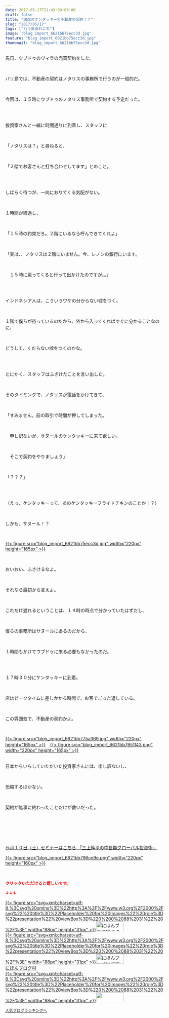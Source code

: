 ```yaml
---
date: 2017-05-17T21:43:39+09:00
draft: false
title: "満席のケンタッキーで不動産の契約！？"
slug: "2017/05/17"
tags: ["バリ島あれこれ"]
image: "blog_import_6621bb75ecc3d.jpg"
feature: "blog_import_6621bb75ecc3d.jpg"
thumbnail: "blog_import_6621bb75ecc3d.jpg"
---
```

<p>先日、ウブドゥのヴィラの売買契約をした。</p><p> </p><p>バリ島では、不動産の契約はノタリスの事務所で行うのが一般的だ。</p><p> </p><p>今回は、１５時にウブドゥのノタリス事務所で契約する予定だった。</p><p> </p><p><br/>投資家さんと一緒に時間通りに到着し、スタッフに</p><p> </p><p>「ノタリスは？」と尋ねると、</p><p> </p><p>「２階でお客さんと打ち合わせしてます」とのこと。</p><p> </p><p><br/>しばらく待つが、一向におりてくる気配がない。</p><p> </p><p>１時間が経過し、</p><p> </p><p>「１５時の約束だろ。２階にいるなら呼んできてくれよ」</p><p> </p><p>「実は、、ノタリスは２階にいません。今、レノンの銀行にいます。</p><p> </p><p>　１５時に戻ってくると行って出かけたのですが。。」</p><p> </p><p><br/>インドネシア人は、こういうワケの分からない嘘をつく。</p><p> </p><p>１階で僕らが待っているのだから、外から入ってくればすぐに分かることなのに、</p><p> </p><p>どうして、くだらない嘘をつくのかな。</p><p> </p><p><br/>とにかく、スタッフはふざけたことを言い出した。</p><p> </p><p>そのタイミングで、ノタリスが電話をかけてきて、</p><p> </p><p>「すみません。前の取引で時間が押してしまった。</p><p> </p><p>　申し訳ないが、サヌールのケンタッキーに来て欲しい。</p><p> </p><p>　そこで契約をやりましょう」</p><p> </p><p>「？？？」</p><p> </p><p><br/>（えっ、ケンタッキーって、あのケンタッキーフライドチキンのことか！？）</p><p> </p><p>しかも、サヌール！？</p><p> </p><p><a href="blog_import_6621bb75ecc3d.jpg">{{< figure src="blog_import_6621bb75ecc3d.jpg" width="220px" height="165px" >}}</a></p><p> </p><p>おいおい、ふさけるなよ。</p><p> </p><p>それなら最初から言えよ。</p><p> </p><p>これだけ遅れるということは、１４時の時点で分かっていたはずだし、</p><p> </p><p>僕らの事務所はサヌールにあるのだから、</p><p> </p><p>１時間もかけてウブドゥに来る必要もなかったのだ。</p><p> </p><p><br/>１７時３０分にケンタッキーに到着。</p><p> </p><p>店はピークタイムに差しかかる時間で、お客でごった返している。</p><p> </p><p>この雰囲気で、不動産の契約かよ。</p><p> </p><p><a href="blog_import_6621bb775a369.jpg">{{< figure src="blog_import_6621bb775a369.jpg" width="220px" height="165px" >}}</a>　<a href="blog_import_6621bb7951f43.png">{{< figure src="blog_import_6621bb7951f43.png" width="220px" height="165px" >}}</a></p><p><br/>日本からいらしていただいた投資家さんには、申し訳ないし、</p><p> </p><p>恐縮するほかない。</p><p> </p><p>契約が無事に終わったことだけが救いだった。</p><p> </p><p> </p><p> </p><p><a href="10_ek" target="_blank">６月１０日（土）セミナーはこちら 「三上純平の中長期グローバル投資術」</a></p><p><a href="10_ek" target="_blank">{{< figure src="blog_import_6621bb796ce9e.png" width="220px" height="160px" >}}</a></p><p> </p><p><font color="#ff0000" size="2"><strong>クリックいただけると嬉しいです。</strong></font></p><p><font color="#ff0000" size="2"><strong>↓↓↓</strong></font></p><p><a href="ranking.html?p_cid=01260127" id="&amp;blogmura_banner" target="_blank">{{< figure src="svg+xml;charset=utf-8,%3Csvg%20xmlns%3D%22http%3A%2F%2Fwww.w3.org%2F2000%2Fsvg%22%20title%3D%22Placeholder%20for%20Images%22%20role%3D%22presentation%22%20viewBox%3D%220%200%2088%2031%22%20%2F%3E" width="88px" height="31px" >}}<noscript><img alt="にほんブログ村 その他生活ブログ 不動産投資へ" border="0" height="31" src="//life.blogmura.com/hudousantoushi/img/hudousantoushi88_31.gif" width="88"></noscript></a><br/><a href="ranking.html?p_cid=01260127" target="_blank">{{< figure src="svg+xml;charset=utf-8,%3Csvg%20xmlns%3D%22http%3A%2F%2Fwww.w3.org%2F2000%2Fsvg%22%20title%3D%22Placeholder%20for%20Images%22%20role%3D%22presentation%22%20viewBox%3D%220%200%2088%2031%22%20%2F%3E" width="88px" height="31px" >}}<noscript><img alt="にほんブログ村 海外生活ブログ バリ島情報へ" border="0" height="31" src="https://img-proxy.blog-video.jp/images?url=http%3A%2F%2Foverseas.blogmura.com%2Fbali%2Fimg%2Fbali88_31.gif" width="88"></noscript></a><br/><a href="ranking.html?p_cid=01260127" target="_blank">にほんブログ村</a><br/><a href="link.php?1804582" title="人気ブログランキングへ">{{< figure src="svg+xml;charset=utf-8,%3Csvg%20xmlns%3D%22http%3A%2F%2Fwww.w3.org%2F2000%2Fsvg%22%20title%3D%22Placeholder%20for%20Images%22%20role%3D%22presentation%22%20viewBox%3D%220%200%2088%2031%22%20%2F%3E" width="88px" height="31px" >}}<noscript><img border="0" height="31" src="https://blog.with2.net/img/banner/banner_22.gif" width="88"></noscript></a></p><p><a href="link.php?1804582" style="font-size: 12px;">人気ブログランキングへ</a></p>

